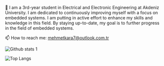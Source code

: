 
🔭 I am a 3rd-year student in Electrical and Electronic Engineering at Akdeniz University. I am dedicated to continuously improving myself with a focus on embedded systems. I am putting in active effort to enhance my skills and knowledge in this field. By staying up-to-date, my goal is to further progress in the field of embedded systems.


📫 How to reach me:
mehmetkara7@outlook.com.tr


![Github stats 1](https://github-readme-stats.vercel.app/api?username=mehmetkara7&show_icons=true&theme=gradient) 

![Top Langs](https://github-readme-stats.vercel.app/api/top-langs/?username=mehmetkara7&theme=tokyonight)

<!--
**mehmetkara7/mehmetkara7** is a ✨ _special_ ✨ repository because its `README.md` (this file) appears on your GitHub profile.

Here are some ideas to get you started:

- 🔭 I am a 3rd-year student in Electrical and Electronic Engineering at Akdeniz University. I am dedicated to continuously improving myself with a focus on embedded systems. I am putting in active effort to enhance my skills and knowledge in this field. By staying up-to-date, my goal is to further progress in the field of embedded systems.
- 🌱 I’m currently learning ...
- 👯 I’m looking to collaborate on ...
- 🤔 I’m looking for help with ...
- 💬 Ask me about ...
- 📫 How to reach me: ...
- 😄 Pronouns: ...
- ⚡ Fun fact: ...
-->
